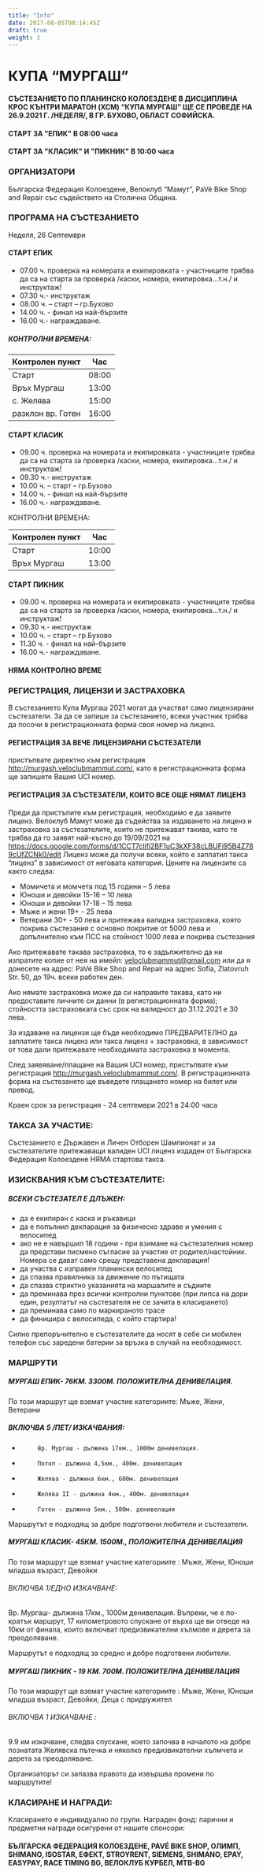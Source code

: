 ```yaml
---
title: "Info"
date: 2017-08-05T08:14:45Z
draft: true
weight: 3
---
```

# КУПА “МУРГАШ”
#### СЪСТЕЗАНИЕТО ПО ПЛАНИНСКО КОЛОЕЗДЕНЕ В ДИСЦИПЛИНА КРОС КЪНТРИ МАРАТОН (XCM) “КУПА МУРГАШ” ЩЕ СЕ ПРОВЕДЕ НА 26.9.2021 Г. /НЕДЕЛЯ/, В ГР. БУХОВО, ОБЛАСТ СОФИЙСКА. 

#### СТАРТ ЗА "ЕПИК" В 08:00 часа

#### СТАРТ ЗА "КЛАСИК" И "ПИКНИК" В 10:00 часа

### ОРГАНИЗАТОРИ
Българска Федерация Колоездене,
Велоклуб “Мамут”, PaVé Bike Shop and Repair със съдействето на Столична Община.

### ПРОГРАМА НА СЪСТЕЗАНИЕТО
Неделя, 26 Септември

#### СТАРТ ЕПИК
- 07.00 ч. проверка на номерата и екипировката - участниците трябва да са на старта за проверка /каски, номера, екипировка…т.н./ и инструктаж!
- 07.30 ч.- инструктаж
- 08.00 ч. – старт – гр.Бухово
- 14.00 ч. - финал на най-бързите
- 16.00 ч.- награждаване.
##### КОНТРОЛНИ ВРЕМЕНА:

Контролен пункт | Час
----------------|----
Старт | 08:00
Връх Мургаш | 13:00
с. Желява | 15:00
разклон вр. Готен | 16:00

#### СТАРТ КЛАСИК
- 09.00 ч. проверка на номерата и екипировката - участниците трябва да са на старта за проверка /каски, номера, екипировка…т.н./ и инструктаж!
- 09.30 ч.- инструктаж
- 10.00 ч. – старт – гр.Бухово
- 14.00 ч. - финал на най-бързите
- 16.00 ч.- награждаване.

КОНТРОЛНИ ВРЕМЕНА:

Контролен пункт | Час
----------------|----
Старт | 10:00
Връх Мургаш | 13:00

#### СТАРТ ПИКНИК
- 09.00 ч. проверка на номерата и екипировката - участниците трябва да са на старта за проверка /каски, номера, екипировка…т.н./ и инструктаж!
- 09.30 ч.- инструктаж
- 10.00 ч. – старт – гр.Бухово
- 11.30 ч. - финал на най-бързите
- 16.00 ч.- награждаване.

#### НЯМА КОНТРОЛНО ВРЕМЕ

### РЕГИСТРАЦИЯ, ЛИЦЕНЗИ И ЗАСТРАХОВКА
В състезанието Купа Мургаш 2021 могат да участват само лицензирани състезатели. За да се запише за състезанието, всеки участник трябва да посочи в регистрационната форма своя номер на лиценз.

#### РЕГИСТРАЦИЯ ЗА ВЕЧЕ ЛИЦЕНЗИРАНИ СЪСТЕЗАТЕЛИ
пристъпвате директно към регистрация http://murgash.veloclubmammut.com/, като в регистрационната форма ще запишете Вашия UCI номер.

#### РЕГИСТРАЦИЯ ЗА СЪСТЕЗАТЕЛИ, КОИТО ВСЕ ОЩЕ НЯМАТ ЛИЦЕНЗ
Преди да пристъпите към регистрация, необходимо е да заявите лиценз. Велоклуб Мамут може да съдейства за издаването на лиценз и застраховка за състезателите, които не притежават такива, като те трябва да го заявят най-късно до 19/09/2021 на https://docs.google.com/forms/d/1CCT7clifi2BF1uC3kXF38cLBUFi95B4Z789cUfZCNk0/edit
Лиценз може да получи всеки, който
е заплатил такса “лиценз” в зависимост от неговата категория.
Цените на лицензите са както следва:
- Момичета и момчета под 15 години – 5 лева
- Юноши и девойки 15-16 – 10 лева
- Юноши и девойки 17-18 – 15 лева
- Мъже и жени 19+ - 25 лева
- Ветерани 30+ - 50 лева
и притежава валидна застраховка, която покрива състезания с основно покритие от 5000 лева и допълнително към ПСС на стойност 1000 лева  и покрива състезания

Ако притежавате такава застраховка, то е задължително да ни изпратите копие от нея на имейл: veloclubmammut@gmail.com или да я донесете на адрес: PaVé Bike Shop and Repair на адрес Sofia, Zlatovruh Str. 50, до 19ч. всеки работен ден.

Ако нямате застраховка може да си направите такава, като ни предоставите личните си данни (в регистрационната форма); стойността застраховката със срок на валидност до 31.12.2021 е 30 лева.

За издаване на лицензи ще бъде необходимо ПРЕДВАРИТЕЛНО да заплатите такса лиценз или такса лиценз + застраховка, в зависимост от това дали притежавате необходимата застраховка в момента.

След заявяване/плащане на Вашия UCI номер, пристъпвате към регистрация http://murgash.veloclubmammut.com/. В регистрационната форма на състезането ще въведете плащането номер на билет или превод.

Краен срок за регистрация - 24 септември 2021 в 24:00 часа

### ТАКСА ЗА УЧАСТИЕ:

Състезанието е Държавен и Личен Отборен Шампионат и за състезателите притежаващи валиден UCI лиценз издаден от Българска Федерация Колоездене НЯМА стартова такса.

### ИЗИСКВАНИЯ КЪМ СЪСТЕЗАТЕЛИТЕ:
##### ВСЕКИ СЪСТЕЗАТЕЛ Е ДЛЪЖЕН:
 - да e екипиран с каска и ръкавици  
 - да e попълнил декларация за физическо здраве и умения с велосипед  
 - ако не е навършил 18 години - при взимане на състезателния номер да представи писмено съгласие за участие от родител/настойник. Номера се дават само срещу представена декларация!  
 - да участва с изправен планински велосипед  
 - да спазва правилника за движение по пътищата  
 - да спазва стриктно указанията на маршалите и съдиите  
 - да преминава през всички контролни пунктове (при липса на дори един, резултатът на състезателя не се зачита в класирането)  
 - да преминава само по маркираното трасе  
 - да финишира с велосипеда, с който стартира!  

Силно препоръчително е състезателите да носят в себе си мобилен телефон със заредени батерии за връзка в случай на необходимост.

### МАРШРУТИ
##### МУРГАШ ЕПИК- 76КМ. 3300М. ПОЛОЖИТЕЛНА ДЕНИВЕЛАЦИЯ.
По този маршрут ще вземат участие категориите: Мъже, Жени, Ветерани

##### ВКЛЮЧВА 5 /ПЕТ/ ИЗКАЧВАНИЯ:
 -          Вр. Мургаш - дължина 17км., 1000м денивелация.
 -          Потоп - дължина 4,5км., 400м. денивелация
 -          Желява - дължина 6км., 600м. денивелация
 -          Желява II - дължина 4км., 400м. денивелация
 -          Готен - дължина 5км., 500м. денивелация

Маршрутът е подходящ за добре подготвени любители и състезатели.

##### МУРГАШ КЛАСИК- 45КМ. 1500М., ПОЛОЖИТЕЛНА ДЕНИВЕЛАЦИЯ
По този маршрут ще вземат участие категориите : Мъже, Жени, Юноши младша възраст, Девойки

###### ВКЛЮЧВА 1/ЕДНО ИЗКАЧВАНЕ:
Вр. Мургаш- дължина 17км., 1000м денивелация.
Въпреки, че е по-кратък маршрут, 17 километровото спускане от върха ще ви отведе на 10км от финала, които включват предизвикателни хълмове и дерета за преодоляване.

Маршрутът е подходящ за средно и добре подготвени любители.

##### МУРГАШ ПИКНИК - 19 КМ. 700М. ПОЛОЖИТЕЛНА ДЕНИВЕЛАЦИЯ
По този маршрут ще вземат участие категориите : Мъже, Жени, Юноши младша възраст, Девойки, Деца с придружител 

###### ВКЛЮЧВА 1 ИЗКАЧВАНЕ :
9.9 км изкачване, следва спускане, което започва в началото на добре познатата Желявска пътечка и няколко предизвикателни хълмчета и дерета за преодоляване. 

Организаторът си запазва правото да извършва промени по маршрутите!

### КЛАСИРАНЕ И НАГРАДИ:
Класирането е индивидуално по групи. Награден фонд: парични и предметни награди осигурени от нашите спонсори:

#### БЪЛГАРСКА ФЕДЕРАЦИЯ КОЛОЕЗДЕНЕ, PAVÉ BIKE SHOP, ОЛИМП, SHIMANO, ISOSTAR, ЕФЕКТ, STROYRENT, SIEMENS, SHIMАNO, EPAY, EASYPAY, RACE TIMING BG, ВЕЛОКЛУБ КУРБЕЛ, MTB-BG

